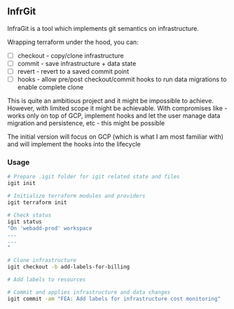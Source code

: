 ## InfrGit

InfraGit is a tool which implements git semantics on infrastructure.

Wrapping terraform under the hood, you can:
- [ ] checkout  - copy/clone infrastructure
- [ ] commit    - save infrastructure + data state
- [ ] revert    - revert to a saved commit point
- [ ] hooks     - allow pre/post checkout/commit hooks to run data migrations to enable complete clone

This is quite an ambitious project and it might be impossible to achieve. However, with limited scope it might be achievable. With compromises like - works only on top of GCP, implement hooks and let the user manage data migration and persistence, etc - this might be possible

The initial version will focus on GCP (which is what I am most familiar with) and will implement the hooks into the lifecycle


### Usage

```sh
# Prepare .igit folder for igit related state and files
igit init

# Initialize terraform modules and providers
igit terraform init

# Check status
igit status
"On 'webadd-prod' workspace
...
...
"

# Clone infrastructure
igit checkout -b add-labels-for-billing

# Add labels to resources

# Commit and applies infrastructure and data changes
igit commit -am "FEA: Add labels for infrastructure cost monitoring"

```